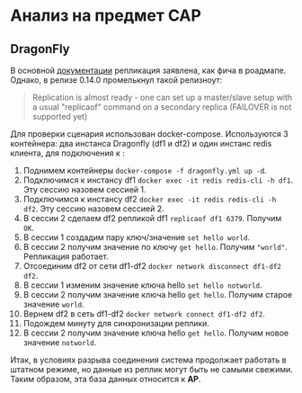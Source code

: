 # Анализ на предмет CAP

## DragonFly

В основной [документации](https://github.com/dragonflydb/dragonfly/blob/main/README.md) репликация заявлена, как фича в роадмапе.
Однако, в релизе 0.14.0 промелькнул такой релизноут:
> Replication is almost ready - one can set up a master/slave setup with a usual "replicaof" command on a secondary replica (FAILOVER is not supported yet)

Для проверки сценария использован docker-compose. Используются 3 контейнера: два инстанса Dragonfly (df1 и df2) и один инстанс redis клиента, для подключения к :
1. Поднимем контейнеры `docker-compose -f dragonfly.yml up -d`.
2. Подключимся к инстансу df1 `docker exec -it redis redis-cli -h df1`. Эту сессию назовем сессией 1.
3. Подключимся к инстансу df2 `docker exec -it redis redis-cli -h df2`. Эту сессию назовем сессией 2.
4. В сессии 2 сделаем df2 репликой df1 `replicaof df1 6379`. Получим `OK`.
5. В сессии 1 создадим пару ключ/значение `set hello world`.
6. В сессии 2 получим значение по ключу `get hello`. Получим `"world"`. Репликация работает.
7. Отсоединим df2 от сети df1-df2 `docker network disconnect df1-df2 df2`.
8. В сессии 1 изменим значение ключа hello `set hello notworld`.
9. В сессии 2 получим значение ключа hello `get hello`. Получим старое значение `world`.
10. Вернем df2 в сеть df1-df2 `docker network connect df1-df2 df2`.
11. Подождем минуту для синхронизации реплики.
11. В сессии 2 получим значение ключа hello `get hello`. Получим новое значение `notworld`.

Итак, в условиях разрыва соединения система продолжает работать в штатном режиме, но данные из реплик могут быть не самыми свежими. Таким образом, эта база данных относится к **AP**.